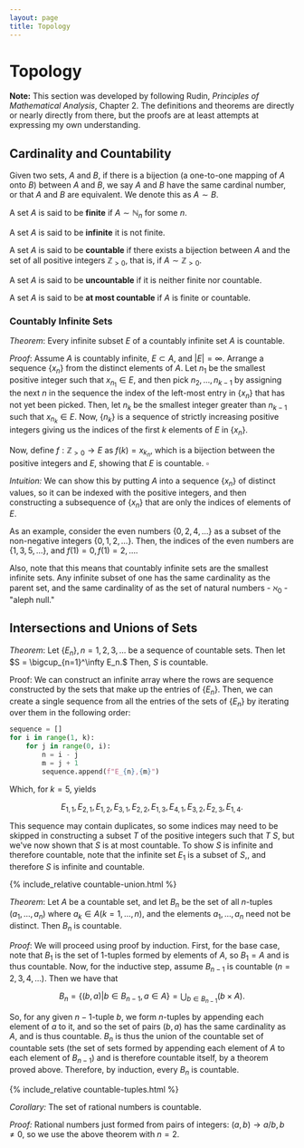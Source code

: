 ```yaml
---
layout: page
title: Topology
---
```


# Topology

**Note:** This section was developed by following Rudin, *Principles of Mathematical Analysis*, Chapter 2. The definitions and theorems are directly or nearly directly from there, but the proofs are at least attempts at expressing my own understanding.

## Cardinality and Countability

Given two sets, $A$ and $B$, if there is a bijection (a one-to-one mapping of $A$ onto $B$) between $A$ and $B$, we say $A$ and $B$ have the same cardinal number, or that $A$ and $B$ are equivalent. We denote this as $A \sim B$.

A set $A$ is said to be **finite** if $A \sim \mathbb{N}_n$ for some $n.$

A set $A$ is said to be **infinite** it is not finite.

A set $A$ is said to be **countable** if there exists a bijection between $A$ and the set of all positive integers $\mathbb{Z}_{>0}$, that is, if $A \sim \mathbb{Z}_{>0}.$

A set $A$ is said to be **uncountable** if it is neither finite nor countable.

A set $A$ is said to be **at most countable** if $A$ is finite or countable.

### Countably Infinite Sets

*Theorem*: Every infinite subset $E$ of a countably infinite set $A$ is countable.

*Proof*: Assume $A$ is countably infinite, $E \subset A,$ and $|E| = \infty.$ Arrange a sequence $\{x_n\}$ from the distinct elements of $A$. Let $n_1$ be the smallest positive integer such that $x_{n_1} \in E,$ and then pick $n_2, \dots, n_{k-1}$ by assigning the next $n$ in the sequence the index of the left-most entry in $\{x_n\}$ that has not yet been picked. Then, let $n_k$ be the smallest integer greater than $n_{k-1}$ such that $x_{n_k} \in E.$ Now, $\{n_k\}$ is a sequence of strictly increasing positive integers giving us the indices of the first $k$ elements of $E$ in $\{x_n\}.$

Now, define $f : \mathbb{Z}_{>0} \to E$ as $f(k) = {x_{k_n}}$, which is a bijection between the positive integers and $E$, showing that $E$ is countable. $\square$

*Intuition:* We can show this by putting $A$ into a sequence $\{x_n\}$ of distinct values, so it can be indexed with the positive integers, and then constructing a subsequence of $\{x_n\}$ that are only the indices of elements of $E.$

As an example, consider the even numbers $\{0, 2, 4, \dots\}$ as a subset of the non-negative integers $\{0, 1, 2, \dots\}.$ Then, the indices of the even numbers are $\{1, 3, 5, \dots\},$ and $f(1) = 0, f(1) = 2, \dots.$

Also, note that this means that countably infinite sets are the smallest infinite sets. Any infinite subset of one has the same cardinality as the parent set, and the same cardinality of as the set of natural numbers - $\aleph_0$ - "aleph null."

## Intersections and Unions of Sets

*Theorem*: Let $\{E_n\}, n = 1, 2, 3, \dots$ be a sequence of countable sets. Then let $S = \bigcup_{n=1}^\infty E_n.$ Then, $S$ is countable.

Proof: We can construct an infinite array where the rows are sequence constructed by the sets that make up the entries of $\{E_n\}.$ Then, we can create a single sequence from all the entries of the sets of $\{E_n\}$ by iterating over them in the following order:

```python
sequence = []
for i in range(1, k):
    for j in range(0, i):
        n = i - j
        m = j + 1
        sequence.append(f"E_{n},{m}")
```

Which, for $k = 5,$ yields

$$ E_{1,1}, E_{2,1}, E_{1,2}, E_{3,1}, E_{2,2}, E_{1,3}, E_{4,1}, E_{3,2}, E_{2,3}, E_{1,4}. $$

This sequence may contain duplicates, so some indices may need to be skipped in constructing a subset $T$ of the positive integers such that $T ~ S,$ but we've now shown that $S$ is at most countable. To show $S$ is infinite and therefore countable, note that the infinite set $E_1$ is a subset of $S,$, and therefore $S$ is infinite and countable.

{% include_relative countable-union.html %}

*Theorem*: Let $A$ be a countable set, and let $B_n$ be the set of all $n$-tuples $(a_1, \dots, a_n)$ where $a_k \in A (k = 1, \dots, n),$ and the elements $a_1, \dots, a_n$ need not be distinct. Then $B_n$ is countable.

*Proof*: We will proceed using proof by induction. First, for the base case, note that $B_1$ is the set of $1$-tuples formed by elements of $A$, so $B_1 = A$ and is thus countable. Now, for the inductive step, assume $B_{n-1}$ is countable $(n = 2, 3, 4, \dots).$ Then we have that

$$ B_n = \{(b,a) | b \in B_{n-1}, a \in A\} = \bigcup_{b \in B_{n-1}} ({b} \times A). $$

So, for any given $n-1$-tuple $b$, we form $n$-tuples by appending each element of $a$ to it, and so the set of pairs $(b,a)$ has the same cardinality as $A,$ and is thus countable. $B_n$ is thus the union of the countable set of countable sets (the set of sets formed by appending each element of $A$ to each element of $B_{n-1}$) and is therefore countable itself, by a theorem proved above. Therefore, by induction, every $B_n$ is countable.

{% include_relative countable-tuples.html %}

*Corollary:* The set of rational numbers is countable.

*Proof:* Rational numbers just formed from pairs of integers: $(a, b) \to a/b, b \neq 0,$ so we use the above theorem with $n = 2.$



